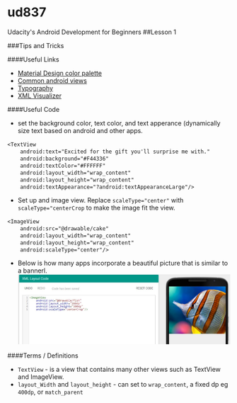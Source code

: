 # ud837
Udacity's Android Development for Beginners
##Lesson 1

###Tips and Tricks

####Useful Links
* [Material Design color palette](http://www.google.com/design/spec/style/color.html#color-color-palette)
* [Common android views](https://drive.google.com/file/d/0B5XIkMkayHgRMVljUVIyZzNmQUU/view)
* [Typography](http://www.google.com/design/spec/style/typography.html#typography-styles)
* [XML Visualizer](http://labs.udacity.com/android-visualizer/#/android/text-color)

####Useful Code
* set the background color, text color, and text apperance (dynamically size text based on android and other apps.
```
<TextView
    android:text="Excited for the gift you'll surprise me with."
    android:background="#F44336"
    android:textColor="#FFFFFF"
    android:layout_width="wrap_content"
    android:layout_height="wrap_content"
    android:textAppearance="?android:textAppearanceLarge"/>
```
* Set up and image view. Replace `scaleType="center"` with `scaleType="centerCrop` to make the image fit the view.
```
<ImageView
    android:src="@drawable/cake"
    android:layout_width="wrap_content"
    android:layout_height="wrap_content"
    android:scaleType="center"/>
```
* Below is how many apps incorporate a beautiful picture that is similar to a bannerl.
![Alt text](https://github.com/IanSkyles/ud837/blob/master/1_LessonOne_BuildingLayouts/images/imageViewBeautiful.jpg?raw=true "Original Picture 1")

####Terms / Definitions
* `TextView` - is a view that contains many other views such as TextView and ImageView.
* `layout_Width` and `layout_height` - can set to `wrap_content`, a fixed dp eg `400dp`, or `match_parent`
